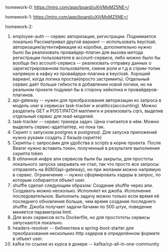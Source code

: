 homework-0: 
https://miro.com/app/board/uXjVMxMZ5NE=/

homework-1:
https://miro.com/app/board/uXjVMxMZ5NE=/

homework-2:
1. employee-auth -- сервис авторизации, регистрации. Поднимается локально
Рассматривал другой вариант -- использовать keycloak. авторизация/аутентификация из коробки, 
дополнительно нужно было бы
реализовать провайдер-плагин для вызова метода регистрации пользователя в account-сервисе, либо
можно было бы вообще без account-сервиса -- реализовать отправку данных о зарегистрированном пользователе,
смене роли и т.д в cтрим-топик напрямую в кафку из провайдера-плагина в keycloak. Хороший вариант, 
когда логика простая(просто застримить). Отдельный сервис даёт больше гибкости в добавлении новой логики,
но на реальном проекте подумал бы в сторону кейклока и провайдеров-плагинов.
2. api-gateway -- нужен для преобразования авторизации из запроса в модель user в сервисах 
task-tracker и analitics(accounting). Можно разделить GET и POST/PATCH маппинги и реализовать cqrs,
выделив отдельный сервис для read-моделей.
3. task-tracker -- сервис трекера задач. Цена считается в нём. Можно выделить сервис-адаптаптер, но пока так.
4. Скрипт с запуском postgres в postgresql. Для запуска приложений нужно руками создать 2 базы(в скрипте)
5. Скрипты с запросами для удобства в scripts в корне проекта. 
После Bearer нужно вставить токен, полученный
в результате выполнения скрипта token
6. В облачной инфре апи сервисов были бы закрыты, для простоты локального запуска закрывать не стал,
так что просто все запросы отправлять на 8080(api-gateway), но при желании можно напрямую в сервис.
Ограничение -- нужно сформировать хэдеры в запрос, по которым собирается объект user.
7. shuffle сделал следующим образом:
Создание shuffle через апи. Создавать можно несколько. Исполняет их джоба. Исполнение последовательное.
Выполнить задачу можно только если время её последнего обновления больше, чем время создания последнего 
shuffle. Джоба получает задачи бачами по 500 штук, поведение меняется параметром limit.
8. Для всех сервисов есть Dockerfile, но для простототы сервисы запускаются локально.
9. headers-resolver -- библиотека и spring-boot-starter для преобразования нескольких http хэдеров
в определённом формате в объект user.
10. kafka по ссылке из курса в докере -- kafka/cp-all-in-one-community
